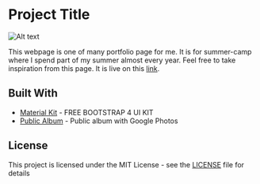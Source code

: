 # Project Title

![Alt text](assets/img/github.png "Opal Camp")

This webpage is one of many portfolio page for me. It is for summer-camp where I spend part of my summer almost every year. Feel free to take inspiration from this page. It is live on this [link](http://opalcamp.sk/).

## Built With

* [Material Kit](https://www.creative-tim.com/product/material-kit) - FREE BOOTSTRAP 4 UI KIT
* [Public Album](https://www.publicalbum.org/blog/embedding-google-photos-albums) - Public album with Google Photos

## License

This project is licensed under the MIT License - see the [LICENSE](LICENSE) file for details
